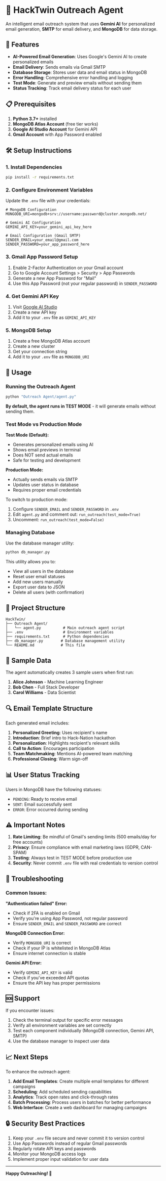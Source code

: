 # 🚀 HackTwin Outreach Agent

An intelligent email outreach system that uses **Gemini AI** for personalized email generation, **SMTP** for email delivery, and **MongoDB** for data storage.

## 🔧 Features

- **AI-Powered Email Generation**: Uses Google's Gemini AI to create personalized emails
- **Email Delivery**: Sends emails via Gmail SMTP
- **Database Storage**: Stores user data and email status in MongoDB
- **Error Handling**: Comprehensive error handling and logging
- **Test Mode**: Generate and preview emails without sending them
- **Status Tracking**: Track email delivery status for each user

## 📋 Prerequisites

1. **Python 3.7+** installed
2. **MongoDB Atlas Account** (free tier works)
3. **Google AI Studio Account** for Gemini API
4. **Gmail Account** with App Password enabled

## 🛠️ Setup Instructions

### 1. Install Dependencies

```bash
pip install -r requirements.txt
```

### 2. Configure Environment Variables

Update the `.env` file with your credentials:

```env
# MongoDB Configuration
MONGODB_URI=mongodb+srv://username:password@cluster.mongodb.net/

# Gemini AI Configuration  
GEMINI_API_KEY=your_gemini_api_key_here

# Email Configuration (Gmail SMTP)
SENDER_EMAIL=your_email@gmail.com
SENDER_PASSWORD=your_app_password_here
```

### 3. Gmail App Password Setup

1. Enable 2-Factor Authentication on your Gmail account
2. Go to Google Account Settings > Security > App Passwords
3. Generate a new App Password for "Mail"
4. Use this App Password (not your regular password) in `SENDER_PASSWORD`

### 4. Get Gemini API Key

1. Visit [Google AI Studio](https://makersuite.google.com/app/apikey)
2. Create a new API key
3. Add it to your `.env` file as `GEMINI_API_KEY`

### 5. MongoDB Setup

1. Create a free MongoDB Atlas account
2. Create a new cluster
3. Get your connection string
4. Add it to your `.env` file as `MONGODB_URI`

## 🚀 Usage

### Running the Outreach Agent

```bash
python "Outreach Agent/agent.py"
```

**By default, the agent runs in TEST MODE** - it will generate emails without sending them.

### Test Mode vs Production Mode

**Test Mode (Default):**
- Generates personalized emails using AI
- Shows email previews in terminal
- Does NOT send actual emails
- Safe for testing and development

**Production Mode:**
- Actually sends emails via SMTP
- Updates user status in database
- Requires proper email credentials

To switch to production mode:
1. Configure `SENDER_EMAIL` and `SENDER_PASSWORD` in `.env`
2. Edit `agent.py` and comment out: `run_outreach(test_mode=True)`
3. Uncomment: `run_outreach(test_mode=False)`

### Managing Database

Use the database manager utility:

```bash
python db_manager.py
```

This utility allows you to:
- View all users in the database
- Reset user email statuses
- Add new users manually
- Export user data to JSON
- Delete all users (with confirmation)

## 📁 Project Structure

```
HackTwin/
├── Outreach Agent/
│   └── agent.py          # Main outreach agent script
├── .env                  # Environment variables
├── requirements.txt      # Python dependencies
├── db_manager.py        # Database management utility
└── README.md            # This file
```

## 🧪 Sample Data

The agent automatically creates 3 sample users when first run:

1. **Alice Johnson** - Machine Learning Engineer
2. **Bob Chen** - Full Stack Developer  
3. **Carol Williams** - Data Scientist

## 🔍 Email Template Structure

Each generated email includes:

1. **Personalized Greeting**: Uses recipient's name
2. **Introduction**: Brief intro to Hack-Nation hackathon
3. **Personalization**: Highlights recipient's relevant skills
4. **Call to Action**: Encourages participation
5. **Team Matchmaking**: Mentions AI-powered team matching
6. **Professional Closing**: Warm sign-off

## 📊 User Status Tracking

Users in MongoDB have the following statuses:
- `PENDING`: Ready to receive email
- `SENT`: Email successfully sent
- `ERROR`: Error occurred during sending

## ⚠️ Important Notes

1. **Rate Limiting**: Be mindful of Gmail's sending limits (500 emails/day for free accounts)
2. **Privacy**: Ensure compliance with email marketing laws (GDPR, CAN-SPAM)
3. **Testing**: Always test in TEST MODE before production use
4. **Security**: Never commit `.env` file with real credentials to version control

## 🐛 Troubleshooting

### Common Issues:

**"Authentication failed" Error:**
- Check if 2FA is enabled on Gmail
- Verify you're using App Password, not regular password
- Ensure `SENDER_EMAIL` and `SENDER_PASSWORD` are correct

**MongoDB Connection Error:**
- Verify `MONGODB_URI` is correct
- Check if your IP is whitelisted in MongoDB Atlas
- Ensure internet connection is stable

**Gemini API Error:**
- Verify `GEMINI_API_KEY` is valid
- Check if you've exceeded API quotas
- Ensure the API key has proper permissions

## 🆘 Support

If you encounter issues:

1. Check the terminal output for specific error messages
2. Verify all environment variables are set correctly
3. Test each component individually (MongoDB connection, Gemini API, SMTP)
4. Use the database manager to inspect user data

## 📈 Next Steps

To enhance the outreach agent:

1. **Add Email Templates**: Create multiple email templates for different campaigns
2. **Scheduling**: Add scheduled sending capabilities
3. **Analytics**: Track open rates and click-through rates
4. **Batch Processing**: Process users in batches for better performance
5. **Web Interface**: Create a web dashboard for managing campaigns

## 🔒 Security Best Practices

1. Keep your `.env` file secure and never commit it to version control
2. Use App Passwords instead of regular Gmail passwords
3. Regularly rotate API keys and passwords
4. Monitor your MongoDB access logs
5. Implement proper input validation for user data

---

**Happy Outreaching! 🚀**
